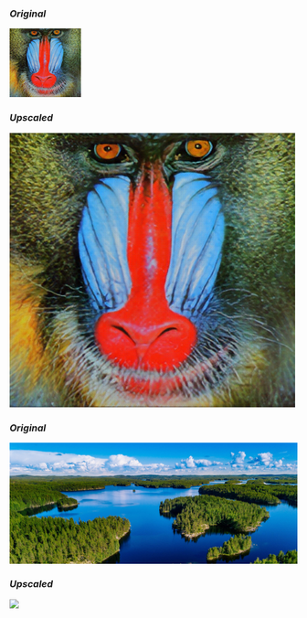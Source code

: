 ### ***Original***
![](../images/test1.png)

### ***Upscaled***
![](./images/SuperResolution1.png)


### ***Original***
![](../images/test2.jpg)

### ***Upscaled***
![](./images/SuperResolution2.png)